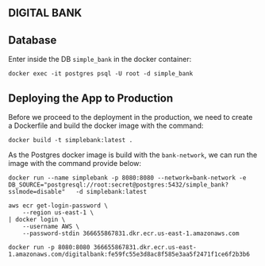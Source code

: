 ## DIGITAL BANK 

## Database

Enter inside the DB `simple_bank` in the docker container:

```shell
docker exec -it postgres psql -U root -d simple_bank
```

## Deploying the App to Production 

Before we proceed to the deployment in the production, we need to create a Dockerfile and build the docker image with the command:

```shell
docker build -t simplebank:latest . 
```

As the Postgres docker image is build with the `bank-network`, we can run the image with the command provide below:

```shell
docker run --name simplebank -p 8080:8080 --network=bank-network -e DB_SOURCE="postgresql://root:secret@postgres:5432/simple_bank?sslmode=disable"   -d simplebank:latest
```

```shell
aws ecr get-login-password \
    --region us-east-1 \
| docker login \
    --username AWS \
    --password-stdin 366655867831.dkr.ecr.us-east-1.amazonaws.com
```


```shell
docker run -p 8080:8080 366655867831.dkr.ecr.us-east-1.amazonaws.com/digitalbank:fe59fc55e3d8ac8f585e3aa5f2471f1ce6f2b3b6
```

